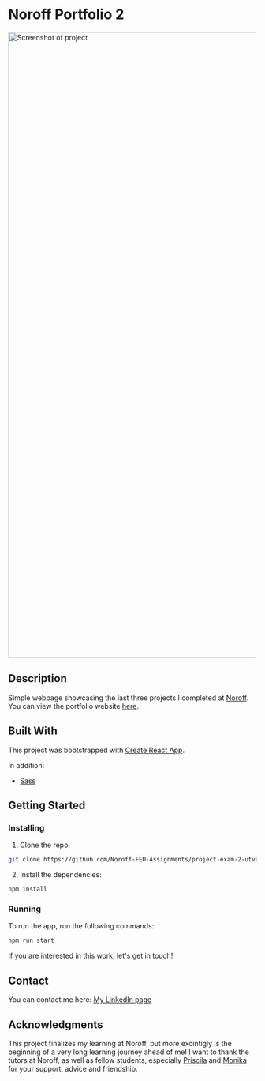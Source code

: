 # Noroff Portfolio 2

<img width="1267" alt="Screenshot of project" src="https://user-images.githubusercontent.com/63408115/206925696-fd33e9e9-9f5d-4340-9b55-989dccf7dd02.png">


## Description
Simple webpage showcasing the last three projects I completed at [Noroff](https://www.noroff.no/). You can view the portfolio website [here](https://superb-fairy-60770c.netlify.app/).


## Built With

This project was bootstrapped with [Create React App](https://github.com/facebook/create-react-app).

In addition:
- [Sass](https://sass-lang.com/)

## Getting Started

### Installing

1. Clone the repo:

```bash
git clone https://github.com/Noroff-FEU-Assignments/project-exam-2-utvaer.git
```

2. Install the dependencies:

```
npm install
```

### Running

To run the app, run the following commands:

```bash
npm run start
```
If you are interested in this work, let's get in touch!

## Contact

You can contact me here:
[My LinkedIn page](https://www.linkedin.com/in/tiffany-utv%C3%A6r-gasser-023336115/)

## Acknowledgments

This project finalizes my learning at Noroff, but more excintigly is the beginning of a very long learning journey ahead of me! I want to thank the tutors at Noroff, as well as fellow students, especially [Priscila](https://github.com/pkderlam87) and [Monika](https://github.com/lunadragon06) for your support, advice and friendship.

